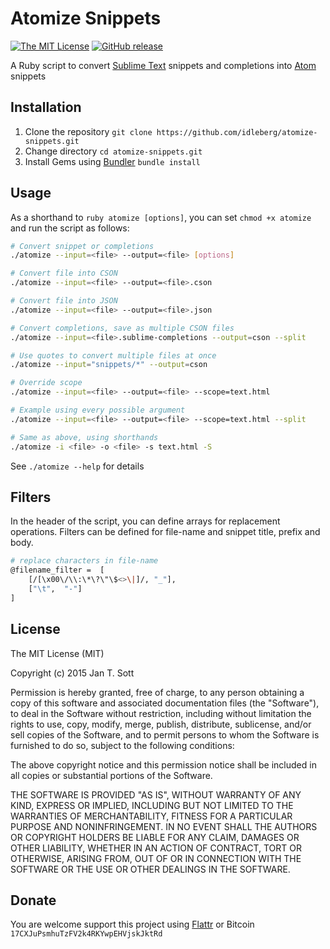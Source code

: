 # Atomize Snippets

[![The MIT License](https://img.shields.io/badge/license-MIT-orange.svg?style=flat-square)](http://opensource.org/licenses/MIT)
[![GitHub release](https://img.shields.io/github/release/idleberg/atomize-snippets.svg?style=flat-square)](https://github.com/idleberg/atomize-snippets/releases)

A Ruby script to convert [Sublime Text](http://www.sublimetext.com/) snippets and completions into [Atom](http://atom.io) snippets

## Installation

1. Clone the repository `git clone https://github.com/idleberg/atomize-snippets.git`
2. Change directory `cd atomize-snippets.git`
3. Install Gems using [Bundler](http://bundler.io/) `bundle install`

## Usage

As a shorthand to `ruby atomize [options]`, you can set `chmod +x atomize` and run the script as follows:

```bash
# Convert snippet or completions
./atomize --input=<file> --output=<file> [options]

# Convert file into CSON
./atomize --input=<file> --output=<file>.cson

# Convert file into JSON
./atomize --input=<file> --output=<file>.json

# Convert completions, save as multiple CSON files
./atomize --input=<file>.sublime-completions --output=cson --split

# Use quotes to convert multiple files at once
./atomize --input="snippets/*" --output=cson

# Override scope
./atomize --input=<file> --output=<file> --scope=text.html

# Example using every possible argument
./atomize --input=<file> --output=<file> --scope=text.html --split

# Same as above, using shorthands
./atomize -i <file> -o <file> -s text.html -S
```

See `./atomize --help` for details

## Filters

In the header of the script, you can define arrays for replacement operations. Filters can be defined for file-name and snippet title, prefix and body.

```bash
# replace characters in file-name
@filename_filter =  [
    [/[\x00\/\\:\*\?\"\$<>\|]/, "_"],
    ["\t",  "-"]
]
```

## License

The MIT License (MIT)

Copyright (c) 2015 Jan T. Sott

Permission is hereby granted, free of charge, to any person obtaining a copy of this software and associated documentation files (the "Software"), to deal in the Software without restriction, including without limitation the rights to use, copy, modify, merge, publish, distribute, sublicense, and/or sell copies of the Software, and to permit persons to whom the Software is furnished to do so, subject to the following conditions:

The above copyright notice and this permission notice shall be included in all copies or substantial portions of the Software.

THE SOFTWARE IS PROVIDED "AS IS", WITHOUT WARRANTY OF ANY KIND, EXPRESS OR IMPLIED, INCLUDING BUT NOT LIMITED TO THE WARRANTIES OF MERCHANTABILITY, FITNESS FOR A PARTICULAR PURPOSE AND NONINFRINGEMENT. IN NO EVENT SHALL THE AUTHORS OR COPYRIGHT HOLDERS BE LIABLE FOR ANY CLAIM, DAMAGES OR OTHER LIABILITY, WHETHER IN AN ACTION OF CONTRACT, TORT OR OTHERWISE, ARISING FROM, OUT OF OR IN CONNECTION WITH THE SOFTWARE OR THE USE OR OTHER DEALINGS IN THE SOFTWARE.

## Donate

You are welcome support this project using [Flattr](https://flattr.com/submit/auto?user_id=idleberg&url=https://github.com/idleberg/atomize-snippets) or Bitcoin `17CXJuPsmhuTzFV2k4RKYwpEHVjskJktRd`